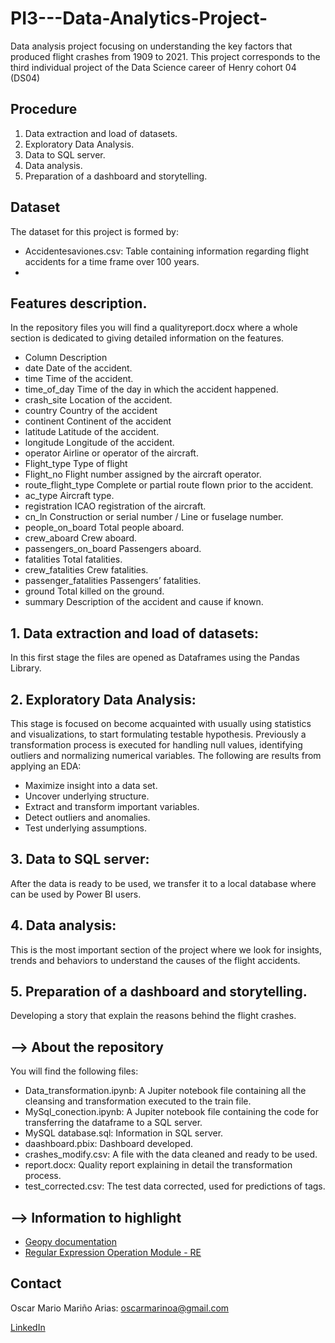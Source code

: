 # PI3---Data-Analytics-Project-
Data analysis project focusing on understanding the key factors that produced flight crashes from 1909 to 2021. This project corresponds to the third individual project of the Data Science career of Henry cohort 04 (DS04)
 
## Procedure

1. Data extraction and load of datasets.
2. Exploratory Data Analysis.
3. Data to SQL server.
4. Data analysis.
5. Preparation of a dashboard and storytelling.

## Dataset

The dataset for this project is formed by:

* Accidentesaviones.csv: Table containing information regarding flight accidents for a time frame over 100 years.
* 

## Features description.

In the repository files you will find a qualityreport.docx where a whole section is dedicated to giving detailed information on the features.

* Column			          Description
* date			            Date of the accident.
* time			            Time of the accident.
* time_of_day		        Time of the day in which the accident happened.
* crash_site		        Location of the accident.
* country			          Country of the accident
* continent		          Continent of the accident
* latitude		          Latitude of the accident.
* longitude		          Longitude of the accident.
* operator		          Airline or operator of the aircraft.
* Flight_type		        Type of flight
* Flight_no		          Flight number assigned by the aircraft operator.
* route_flight_type	    Complete or partial route flown prior to the accident.
* ac_type			          Aircraft type.
* registration		      ICAO registration of the aircraft.
* cn_ln			            Construction or serial number / Line or fuselage number.
* people_on_board		    Total people aboard.
* crew_aboard		        Crew aboard.
* passengers_on_board	  Passengers aboard.
* fatalities		        Total fatalities.
* crew_fatalities		    Crew fatalities.
* passenger_fatalities	Passengers’ fatalities.
* ground			          Total killed on the ground.
* summary			          Description of the accident and cause if known.


## 1. Data extraction and load of datasets:

In this first stage the files are opened as Dataframes using the Pandas Library.

## 2. Exploratory Data Analysis:

This stage is focused on become acquainted with usually using statistics and visualizations, to start formulating testable hypothesis. Previously a transformation process is executed for handling null values, identifying outliers and normalizing numerical variables.
The following are results from applying an EDA:
* Maximize insight into a data set.
* Uncover underlying structure.
* Extract and transform important variables.
* Detect outliers and anomalies.
* Test underlying assumptions.


## 3. Data to SQL server:

After the data is ready to be used, we transfer it to a local database where can be used by Power BI users.

## 4. Data analysis:

This is the most important section of the project where we look for insights, trends and behaviors to understand the causes of the flight accidents.

## 5. Preparation of a dashboard and storytelling.

Developing a story that explain the reasons behind the flight crashes.


## --> About the repository
You will find the following files:
* Data_transformation.ipynb: A Jupiter notebook file containing all the cleansing and transformation executed to the train file.
* MySql_conection.ipynb: A Jupiter notebook file containing the code for transferring the dataframe to a SQL server.
* MySQL database.sql: Information in SQL server.
* daashboard.pbix: Dashboard developed. 
* crashes_modify.csv: A file with the data cleaned and ready to be used.
* report.docx: Quality report explaining in detail the transformation process.
* test_corrected.csv: The test data corrected, used for predictions of tags.

## --> Information to highlight
* [Geopy documentation](https://geopy.readthedocs.io/en/stable/)
* [Regular Expression Operation Module - RE](https://docs.python.org/3/library/re.html)

## Contact

Oscar Mario Mariño Arias: oscarmarinoa@gmail.com 

[LinkedIn](https://www.linkedin.com/in/oscar-mariño-arias-774098112/)
